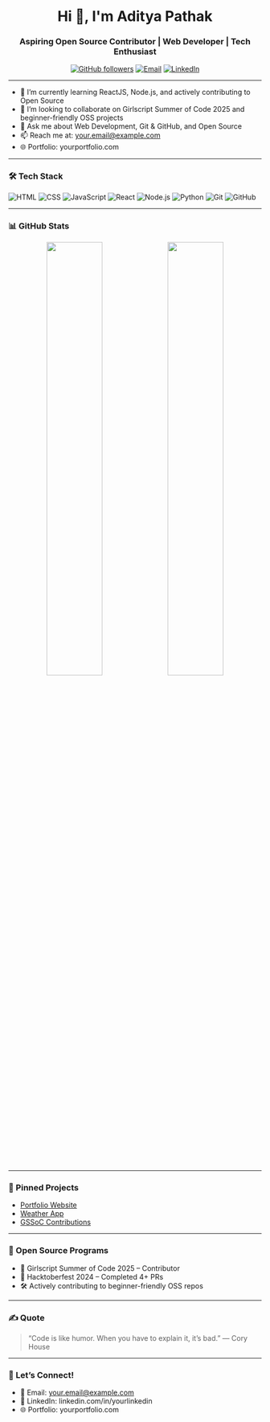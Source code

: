 
<h1 align="center">Hi 👋, I'm Aditya Pathak</h1>
<h3 align="center">Aspiring Open Source Contributor | Web Developer | Tech Enthusiast</h3>

<p align="center">
  <a href="https://github.com/pathakaditya8"><img src="https://img.shields.io/github/followers/pathakaditya8?label=Follow&style=social" alt="GitHub followers"></a>
  <a href="mailto:your.email@example.com"><img src="https://img.shields.io/badge/Email-D14836?style=flat&logo=gmail&logoColor=white" alt="Email"></a>
  <a href="https://linkedin.com/in/yourlinkedin"><img src="https://img.shields.io/badge/LinkedIn-blue?style=flat&logo=linkedin&logoColor=white" alt="LinkedIn"></a>
</p>

---

- 🌱 I’m currently learning ReactJS, Node.js, and actively contributing to Open Source
- 👯 I’m looking to collaborate on Girlscript Summer of Code 2025 and beginner-friendly OSS projects
- 💬 Ask me about Web Development, Git & GitHub, and Open Source
- 📫 Reach me at: your.email@example.com
- 🌐 Portfolio: yourportfolio.com

---

### 🛠️ Tech Stack
![HTML](https://img.shields.io/badge/HTML5-E34F26?style=flat&logo=html5&logoColor=white)
![CSS](https://img.shields.io/badge/CSS3-1572B6?style=flat&logo=css3&logoColor=white)
![JavaScript](https://img.shields.io/badge/JavaScript-F7DF1E?style=flat&logo=javascript&logoColor=black)
![React](https://img.shields.io/badge/React-20232A?style=flat&logo=react&logoColor=61DAFB)
![Node.js](https://img.shields.io/badge/Node.js-339933?style=flat&logo=nodedotjs&logoColor=white)
![Python](https://img.shields.io/badge/Python-3776AB?style=flat&logo=python&logoColor=white)
![Git](https://img.shields.io/badge/Git-F05032?style=flat&logo=git&logoColor=white)
![GitHub](https://img.shields.io/badge/GitHub-181717?style=flat&logo=github&logoColor=white)

---

### 📊 GitHub Stats

<p align="center">
  <img src="https://github-readme-stats.vercel.app/api?username=pathakaditya8&show_icons=true&theme=tokyonight" width="47%" />
  <img src="https://streak-stats.demolab.com/?user=pathakaditya8&theme=tokyonight" width="47%" />
</p>

---

### 📌 Pinned Projects
- [Portfolio Website](https://github.com/pathakaditya8/portfolio)
- [Weather App](https://github.com/pathakaditya8/weather-app)
- [GSSoC Contributions](https://github.com/pathakaditya8/gssoc-projects)

---

### 🌱 Open Source Programs
- 🌟 Girlscript Summer of Code 2025 – Contributor
- 🎃 Hacktoberfest 2024 – Completed 4+ PRs
- 🛠️ Actively contributing to beginner-friendly OSS repos

---

### ✍️ Quote
> “Code is like humor. When you have to explain it, it’s bad.” — Cory House

---

### 🤝 Let’s Connect!
- 📧 Email: your.email@example.com
- 💼 LinkedIn: linkedin.com/in/yourlinkedin
- 🌐 Portfolio: yourportfolio.com
